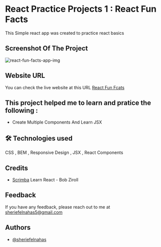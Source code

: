 # React Practice Projects 1 : React Fun Facts

This Simple react app was created to practice react basics

## Screenshot Of The Project

![react-fun-facts-app-img](https://github.com/SheriefElnahas/react-projects/assets/47671429/54d503ec-9007-48a4-97b3-dc0c15dab4ae)

## Website URL

You can check the live website at this URL [React Fun Fcats](https://sherief-elnahas-react-fun-facts.netlify.app/)

## This project helped me to learn and pratice the following :

- Create Multiple Components And Learn JSX

## 🛠 Technologies used

CSS , BEM , Responsive Design , JSX , React Components

## Credits

- [Scrimba](https://scrimba.com/learn/learnreact) Learn React - Bob Ziroll

## Feedback

If you have any feedback, please reach out to me at sheriefelnahas5@gmail.com

## Authors

- [@sheriefelnahas](https://github.com/SheriefElnahas)
